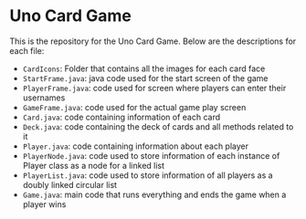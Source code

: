 # Uno Card Game

This is the repository for the Uno Card Game. Below are the descriptions for each file:

* `CardIcons`: Folder that contains all the images for each card face
* `StartFrame.java`: java code used for the start screen of the game
* `PlayerFrame.java`: code used for screen where players can enter their usernames
* `GameFrame.java`: code used for the actual game play screen
* `Card.java`: code containing information of each card
* `Deck.java`: code containing the deck of cards and all methods related to it
* `Player.java`: code containing information about each player
* `PlayerNode.java`: code used to store information of each instance of Player class as a node for a linked list
* `PlayerList.java`: code used to store information of all players as a doubly linked circular list
* `Game.java`: main code that runs everything and ends the game when a player wins


